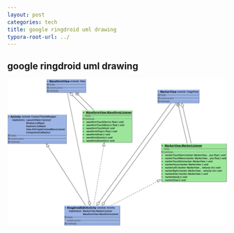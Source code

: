```yaml
---
layout: post
categories: tech
title: google ringdroid uml drawing
typora-root-url: ../
---
```

## google ringdroid uml drawing



![waveformarch](/images/google-ringdroid-uml/waveformarch.png)